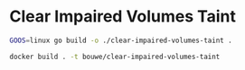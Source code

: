 # Clear Impaired Volumes Taint

```bash
GOOS=linux go build -o ./clear-impaired-volumes-taint .
```
```bash
docker build . -t bouwe/clear-impaired-volumes-taint
```